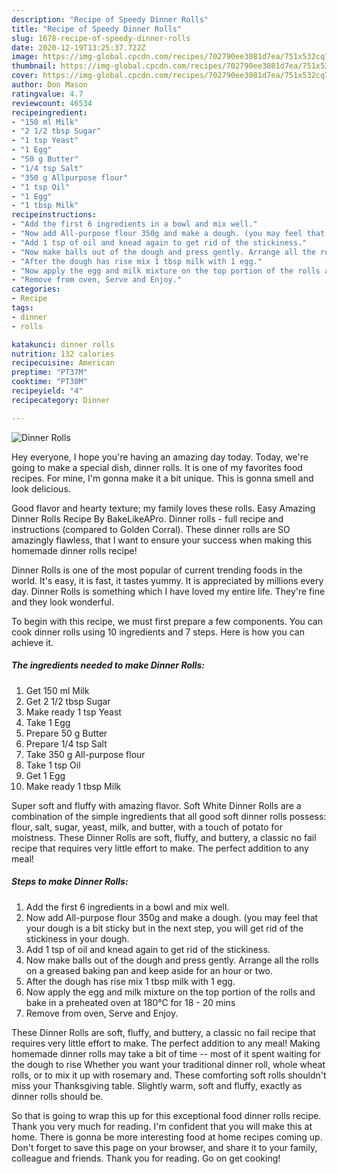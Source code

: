 ```yaml
---
description: "Recipe of Speedy Dinner Rolls"
title: "Recipe of Speedy Dinner Rolls"
slug: 1678-recipe-of-speedy-dinner-rolls
date: 2020-12-19T13:25:37.722Z
image: https://img-global.cpcdn.com/recipes/702790ee3081d7ea/751x532cq70/dinner-rolls-recipe-main-photo.jpg
thumbnail: https://img-global.cpcdn.com/recipes/702790ee3081d7ea/751x532cq70/dinner-rolls-recipe-main-photo.jpg
cover: https://img-global.cpcdn.com/recipes/702790ee3081d7ea/751x532cq70/dinner-rolls-recipe-main-photo.jpg
author: Don Mason
ratingvalue: 4.7
reviewcount: 46534
recipeingredient:
- "150 ml Milk"
- "2 1/2 tbsp Sugar"
- "1 tsp Yeast"
- "1 Egg"
- "50 g Butter"
- "1/4 tsp Salt"
- "350 g Allpurpose flour"
- "1 tsp Oil"
- "1 Egg"
- "1 tbsp Milk"
recipeinstructions:
- "Add the first 6 ingredients in a bowl and mix well."
- "Now add All-purpose flour 350g and make a dough. (you may feel that your dough is a bit sticky but in the next step, you will get rid of the stickiness in your dough."
- "Add 1 tsp of oil and knead again to get rid of the stickiness."
- "Now make balls out of the dough and press gently. Arrange all the rolls on a greased baking pan and keep aside for an hour or two."
- "After the dough has rise mix 1 tbsp milk with 1 egg."
- "Now apply the egg and milk mixture on the top portion of the rolls and bake in a preheated oven at 180°C for 18 - 20 mins"
- "Remove from oven, Serve and Enjoy."
categories:
- Recipe
tags:
- dinner
- rolls

katakunci: dinner rolls 
nutrition: 132 calories
recipecuisine: American
preptime: "PT37M"
cooktime: "PT30M"
recipeyield: "4"
recipecategory: Dinner

---
```



![Dinner Rolls](https://img-global.cpcdn.com/recipes/702790ee3081d7ea/751x532cq70/dinner-rolls-recipe-main-photo.jpg)

Hey everyone, I hope you're having an amazing day today. Today, we're going to make a special dish, dinner rolls. It is one of my favorites food recipes. For mine, I'm gonna make it a bit unique. This is gonna smell and look delicious.

Good flavor and hearty texture; my family loves these rolls. Easy Amazing Dinner Rolls Recipe By BakeLikeAPro. Dinner rolls - full recipe and instructions (compared to Golden Corral). These dinner rolls are SO amazingly flawless, that I want to ensure your success when making this homemade dinner rolls recipe!

Dinner Rolls is one of the most popular of current trending foods in the world. It's easy, it is fast, it tastes yummy. It is appreciated by millions every day. Dinner Rolls is something which I have loved my entire life. They're fine and they look wonderful.


To begin with this recipe, we must first prepare a few components. You can cook dinner rolls using 10 ingredients and 7 steps. Here is how you can achieve it.

<!--inarticleads1-->

##### The ingredients needed to make Dinner Rolls:

1. Get 150 ml Milk
1. Get 2 1/2 tbsp Sugar
1. Make ready 1 tsp Yeast
1. Take 1 Egg
1. Prepare 50 g Butter
1. Prepare 1/4 tsp Salt
1. Take 350 g All-purpose flour
1. Take 1 tsp Oil
1. Get 1 Egg
1. Make ready 1 tbsp Milk


Super soft and fluffy with amazing flavor. Soft White Dinner Rolls are a combination of the simple ingredients that all good soft dinner rolls possess: flour, salt, sugar, yeast, milk, and butter, with a touch of potato for moistness. These Dinner Rolls are soft, fluffy, and buttery, a classic no fail recipe that requires very little effort to make. The perfect addition to any meal! 

<!--inarticleads2-->

##### Steps to make Dinner Rolls:

1. Add the first 6 ingredients in a bowl and mix well.
1. Now add All-purpose flour 350g and make a dough. (you may feel that your dough is a bit sticky but in the next step, you will get rid of the stickiness in your dough.
1. Add 1 tsp of oil and knead again to get rid of the stickiness.
1. Now make balls out of the dough and press gently. Arrange all the rolls on a greased baking pan and keep aside for an hour or two.
1. After the dough has rise mix 1 tbsp milk with 1 egg.
1. Now apply the egg and milk mixture on the top portion of the rolls and bake in a preheated oven at 180°C for 18 - 20 mins
1. Remove from oven, Serve and Enjoy.


These Dinner Rolls are soft, fluffy, and buttery, a classic no fail recipe that requires very little effort to make. The perfect addition to any meal! Making homemade dinner rolls may take a bit of time -- most of it spent waiting for the dough to rise Whether you want your traditional dinner roll, whole wheat rolls, or to mix it up with rosemary and. These comforting soft rolls shouldn&#39;t miss your Thanksgiving table. Slightly warm, soft and fluffy, exactly as dinner rolls should be. 

So that is going to wrap this up for this exceptional food dinner rolls recipe. Thank you very much for reading. I'm confident that you will make this at home. There is gonna be more interesting food at home recipes coming up. Don't forget to save this page on your browser, and share it to your family, colleague and friends. Thank you for reading. Go on get cooking!

